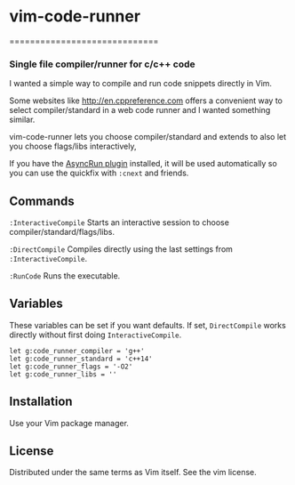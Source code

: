 # vim-code-runner
=============================
### Single file compiler/runner for c/c++ code ###
I wanted a simple way to compile and run code snippets directly in Vim.

Some websites like http://en.cppreference.com offers a convenient way to
select compiler/standard in a web code runner and I wanted something similar.

vim-code-runner lets you choose compiler/standard and extends to also let you
choose flags/libs interactively,

If you have the [AsyncRun plugin](https://github.com/skywind3000/asyncrun.vim)
installed, it will be used automatically so you can use the quickfix
with `:cnext` and friends.

## Commands
`:InteractiveCompile`
Starts an interactive session to choose compiler/standard/flags/libs.

`:DirectCompile`
Compiles directly using the last settings from `:InteractiveCompile`.

`:RunCode`
Runs the executable.

## Variables
These variables can be set if you want defaults.
If set, `DirectCompile` works directly without first doing `InteractiveCompile`.

```vimL
let g:code_runner_compiler = 'g++'
let g:code_runner_standard = 'c++14'
let g:code_runner_flags = '-O2'
let g:code_runner_libs = ''
```
## Installation
Use your Vim package manager.

## License

Distributed under the same terms as Vim itself.  See the vim license.
